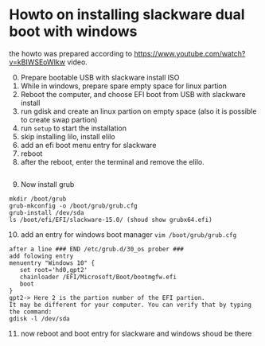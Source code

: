 # Howto on installing slackware dual boot with windows

the howto was prepared according to <https://www.youtube.com/watch?v=kBIWSEoWIkw> video.

0. Prepare bootable USB with slackware install ISO
1. While in windows, prepare spare empty space for linux partion
2. Reboot the computer, and choose EFI boot from USB with slackware install
3. run gdisk and create an linux partion on empty space (also it is possible to create swap partion)
4. run `setup` to start the installation
5. skip installing lilo, install elilo
6. add an efi boot menu entry for slackware
7. reboot
8. after the reboot, enter the terminal and remove the elilo.
```rm -fr /boot/efi/EFI/Slackware
```
9. Now install grub
```
mkdir /boot/grub
grub-mkconfig -o /boot/grub/grub.cfg
grub-install /dev/sda
ls /boot/efi/EFI/slackware-15.0/ (shoud show grubx64.efi)
```
10. add an entry for windows boot manager `vim /boot/grub/grub.cfg`
```
after a line ### END /etc/grub.d/30_os prober ###
add folowing entry
menuentry "Windows 10" {
   set root='hd0,gpt2' 
   chainloader /EFI/Microsoft/Boot/bootmgfw.efi
   boot
}
gpt2-> Here 2 is the partion number of the EFI partion.
It may be different for your computer. You can verify that by typing the command:
gdisk -l /dev/sda
```
11. now reboot and boot entry for slackware and windows shoud be there
